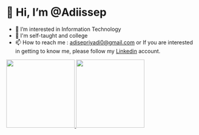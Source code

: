 # **👋 Hi, I’m @Adiissep**
- 👀 I’m interested in Information Technology
- 🌱 I'm self-taught and college
- 📫 How to reach me : adisepriyadi0@gmail.com  or If you are interested in getting to know me, please follow my [Linkedin](https://www.linkedin.com/in/adisepriyadi/) account.


<p align="left">
<a href="https://github.com/Adiissep">
  <img height="180em" src="https://github-readme-stats-eight-theta.vercel.app/api?username=Adiissep&show_icons=true&theme=algolia&include_all_commits=true&count_private=true"/>
  <img height="180em" src="https://github-readme-stats-eight-theta.vercel.app/api/top-langs/?username=Adiissep&layout=compact&langs_count=8&theme=algolia"/>
</a>
</p>

<!---
Adiissep/Adiissep is a ✨ special ✨ repository because its `README.md` (this file) appears on your GitHub profile.
You can click the Preview link to take a look at your changes.
--->
